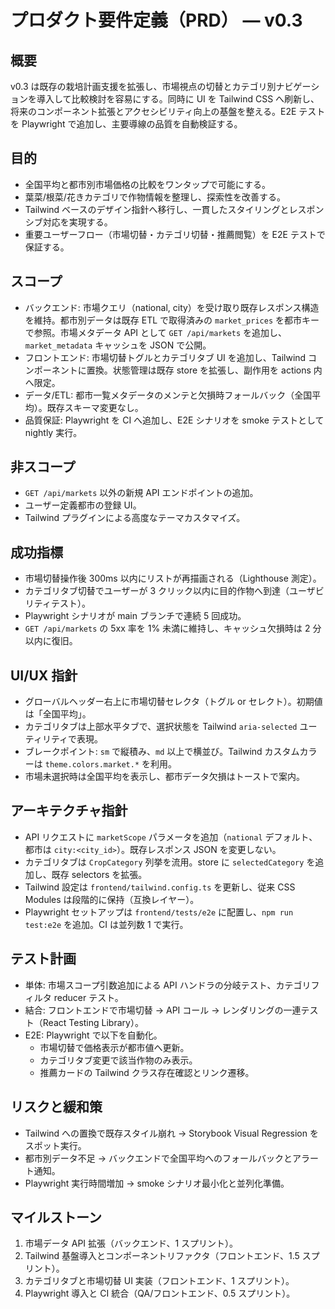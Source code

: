 # プロダクト要件定義（PRD） — v0.3

## 概要
v0.3 は既存の栽培計画支援を拡張し、市場視点の切替とカテゴリ別ナビゲーションを導入して比較検討を容易にする。同時に UI を Tailwind CSS へ刷新し、将来のコンポーネント拡張とアクセシビリティ向上の基盤を整える。E2E テストを Playwright で追加し、主要導線の品質を自動検証する。

## 目的
- 全国平均と都市別市場価格の比較をワンタップで可能にする。
- 葉菜/根菜/花きカテゴリで作物情報を整理し、探索性を改善する。
- Tailwind ベースのデザイン指針へ移行し、一貫したスタイリングとレスポンシブ対応を実現する。
- 重要ユーザーフロー（市場切替・カテゴリ切替・推薦閲覧）を E2E テストで保証する。

## スコープ
- バックエンド: 市場クエリ（national, city）を受け取り既存レスポンス構造を維持。都市別データは既存 ETL で取得済みの `market_prices` を都市キーで参照。市場メタデータ API として `GET /api/markets` を追加し、`market_metadata` キャッシュを JSON で公開。
- フロントエンド: 市場切替トグルとカテゴリタブ UI を追加し、Tailwind コンポーネントに置換。状態管理は既存 store を拡張し、副作用を actions 内へ限定。
- データ/ETL: 都市一覧メタデータのメンテと欠損時フォールバック（全国平均）。既存スキーマ変更なし。
- 品質保証: Playwright を CI へ追加し、E2E シナリオを smoke テストとして nightly 実行。

## 非スコープ
- `GET /api/markets` 以外の新規 API エンドポイントの追加。
- ユーザー定義都市の登録 UI。
- Tailwind プラグインによる高度なテーマカスタマイズ。

## 成功指標
- 市場切替操作後 300ms 以内にリストが再描画される（Lighthouse 測定）。
- カテゴリタブ切替でユーザーが 3 クリック以内に目的作物へ到達（ユーザビリティテスト）。
- Playwright シナリオが main ブランチで連続 5 回成功。
- `GET /api/markets` の 5xx 率を 1% 未満に維持し、キャッシュ欠損時は 2 分以内に復旧。

## UI/UX 指針
- グローバルヘッダー右上に市場切替セレクタ（トグル or セレクト）。初期値は「全国平均」。
- カテゴリタブは上部水平タブで、選択状態を Tailwind `aria-selected` ユーティリティで表現。
- ブレークポイント: `sm` で縦積み、`md` 以上で横並び。Tailwind カスタムカラーは `theme.colors.market.*` を利用。
- 市場未選択時は全国平均を表示し、都市データ欠損はトーストで案内。

## アーキテクチャ指針
- API リクエストに `marketScope` パラメータを追加（`national` デフォルト、都市は `city:<city_id>`）。既存レスポンス JSON を変更しない。
- カテゴリタブは `CropCategory` 列挙を流用。store に `selectedCategory` を追加し、既存 selectors を拡張。
- Tailwind 設定は `frontend/tailwind.config.ts` を更新し、従来 CSS Modules は段階的に保持（互換レイヤー）。
- Playwright セットアップは `frontend/tests/e2e` に配置し、`npm run test:e2e` を追加。CI は並列数 1 で実行。

## テスト計画
- 単体: 市場スコープ引数追加による API ハンドラの分岐テスト、カテゴリフィルタ reducer テスト。
- 結合: フロントエンドで市場切替 → API コール → レンダリングの一連テスト（React Testing Library）。
- E2E: Playwright で以下を自動化。
  - 市場切替で価格表示が都市値へ更新。
  - カテゴリタブ変更で該当作物のみ表示。
  - 推薦カードの Tailwind クラス存在確認とリンク遷移。

## リスクと緩和策
- Tailwind への置換で既存スタイル崩れ → Storybook Visual Regression をスポット実行。
- 都市別データ不足 → バックエンドで全国平均へのフォールバックとアラート通知。
- Playwright 実行時間増加 → smoke シナリオ最小化と並列化準備。

## マイルストーン
1. 市場データ API 拡張（バックエンド、1 スプリント）。
2. Tailwind 基盤導入とコンポーネントリファクタ（フロントエンド、1.5 スプリント）。
3. カテゴリタブと市場切替 UI 実装（フロントエンド、1 スプリント）。
4. Playwright 導入と CI 統合（QA/フロントエンド、0.5 スプリント）。
